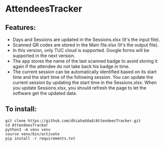 # AttendeesTracker

## Features:
- Days and Sessions are updated in the Sessions.xlsx (It's the input file).
- Scanned QR codes are stored in the Main file.xlsx (It's the output file).
- In this version, only TUC cloud is supported. Google forms will be supported in the next version.
- The app stores the name of the last scanned badge to avoid storing it again if the attendee do not take back his badge in time.
- The current session can be automatically identified based on its start time and the start time of the following session. You can update the current session by updating the start time in the Sessions.xlsx. When you update Sessions.xlsx, you should refresh the page to let the software get the updated data.

## To install:
```
git clone https://github.com/dhiahaddad/AttendeesTracker.git
cd AttendeesTracker
python3 -m venv venv
source venv/bin/activate
pip install -r requirements.txt
```
